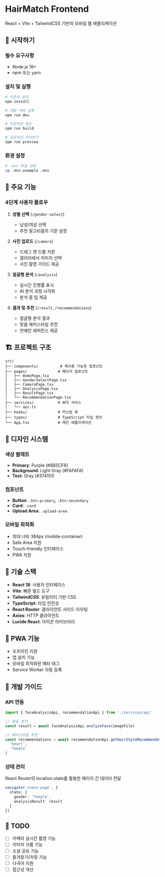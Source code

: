 # HairMatch Frontend

React + Vite + TailwindCSS 기반의 모바일 웹 애플리케이션

## 🚀 시작하기

### 필수 요구사항

- Node.js 18+
- npm 또는 yarn

### 설치 및 실행

```bash
# 의존성 설치
npm install

# 개발 서버 실행
npm run dev

# 프로덕션 빌드
npm run build

# 프로덕션 미리보기
npm run preview
```

### 환경 설정

```bash
# .env 파일 생성
cp .env.example .env
```

## 📱 주요 기능

### 4단계 사용자 플로우

1. **성별 선택** (`/gender-select`)
   - 남성/여성 선택
   - 추천 알고리즘의 기준 설정

2. **사진 업로드** (`/camera`)
   - 드래그 앤 드롭 지원
   - 갤러리에서 이미지 선택
   - 사진 촬영 가이드 제공

3. **얼굴형 분석** (`/analysis`)
   - 실시간 진행률 표시
   - AI 분석 과정 시각화
   - 분석 중 팁 제공

4. **결과 및 추천** (`/result`, `/recommendations`)
   - 얼굴형 분석 결과
   - 맞춤 헤어스타일 추천
   - 연예인 레퍼런스 제공

## 🏗️ 프로젝트 구조

```
src/
├── components/          # 재사용 가능한 컴포넌트
├── pages/              # 페이지 컴포넌트
│   ├── HomePage.tsx
│   ├── GenderSelectPage.tsx
│   ├── CameraPage.tsx
│   ├── AnalysisPage.tsx
│   ├── ResultPage.tsx
│   └── RecommendationPage.tsx
├── services/           # API 서비스
│   └── api.ts
├── hooks/              # 커스텀 훅
├── types/              # TypeScript 타입 정의
└── App.tsx             # 메인 애플리케이션
```

## 🎨 디자인 시스템

### 색상 팔레트

- **Primary**: Purple (#8B5CF6)
- **Background**: Light Gray (#FAFAFA)
- **Text**: Gray (#374151)

### 컴포넌트

- **Button**: `.btn-primary`, `.btn-secondary`
- **Card**: `.card`
- **Upload Area**: `.upload-area`

### 모바일 최적화

- 최대 너비 384px (mobile-container)
- Safe Area 지원
- Touch-friendly 인터페이스
- PWA 지원

## 🔧 기술 스택

- **React 18**: 사용자 인터페이스
- **Vite**: 빠른 빌드 도구
- **TailwindCSS**: 유틸리티 기반 CSS
- **TypeScript**: 타입 안전성
- **React Router**: 클라이언트 사이드 라우팅
- **Axios**: HTTP 클라이언트
- **Lucide React**: 아이콘 라이브러리

## 📱 PWA 기능

- 오프라인 지원
- 앱 설치 가능
- 모바일 최적화된 메타 태그
- Service Worker 자동 등록

## 🧪 개발 가이드

### API 연동

```typescript
import { faceAnalysisApi, recommendationApi } from './services/api'

// 얼굴 분석
const result = await faceAnalysisApi.analyzeFace(imageFile)

// 헤어스타일 추천
const recommendations = await recommendationApi.getHairStyleRecommendations(
  'heart', 
  'female'
)
```

### 상태 관리

React Router의 location.state를 활용한 페이지 간 데이터 전달

```typescript
navigate('/next-page', {
  state: {
    gender: 'female',
    analysisResult: result
  }
})
```

## 📝 TODO

- [ ] 카메라 실시간 촬영 기능
- [ ] 이미지 크롭 기능
- [ ] 소셜 공유 기능
- [ ] 즐겨찾기/저장 기능
- [ ] 다국어 지원
- [ ] 접근성 개선 
